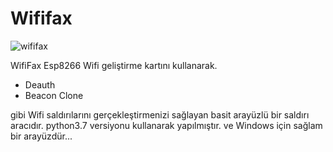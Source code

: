 # Wififax

![wififax](https://user-images.githubusercontent.com/78283095/192302260-1900ae5a-e5d5-44cf-8317-d8c05aafb285.png)

WifiFax Esp8266 Wifi geliştirme kartını kullanarak.

- Deauth
- Beacon Clone

gibi Wifi saldırılarını gerçekleştirmenizi sağlayan basit arayüzlü bir saldırı aracıdır. python3.7 versiyonu kullanarak yapılmıştır. ve Windows için sağlam bir arayüzdür...
